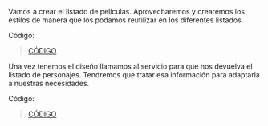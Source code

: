 Vamos a crear el listado de películas. Aprovecharemos y crearemos los estilos de manera que los podamos reutilizar en los diferentes listados.

Código:

> [CÓDIGO](/recursos/8-listado-peliculas-1.zip)


Una vez tenemos el diseño llamamos al servicio para que nos devuelva el listado de personajes. Tendremos que tratar esa información para adaptarla a nuestras necesidades.

Código:

> [CÓDIGO](/recursos/9-listado-peliculas-2.zip)
